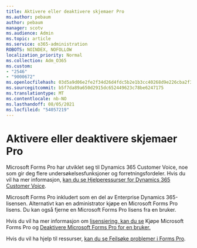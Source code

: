 ```yaml
---
title: Aktivere eller deaktivere skjemaer Pro
ms.author: pebaum
author: pebaum
manager: scotv
ms.audience: Admin
ms.topic: article
ms.service: o365-administration
ROBOTS: NOINDEX, NOFOLLOW
localization_priority: Normal
ms.collection: Adm_O365
ms.custom:
- "2546"
- "9000672"
ms.openlocfilehash: 03d5a9d06e2fe2f34d26d4fdc5b2e1b3cc40268d9e226cba2f30aae880d941fe
ms.sourcegitcommit: b5f7da89a650d2915dc652449623c78be6247175
ms.translationtype: MT
ms.contentlocale: nb-NO
ms.lasthandoff: 08/05/2021
ms.locfileid: "54057219"
---
```

# <a name="enable-or-disable-forms-pro"></a>Aktivere eller deaktivere skjemaer Pro

Microsoft Forms Pro har utviklet seg til Dynamics 365 Customer Voice, noe som gir deg flere undersøkelsesfunksjoner og forretningsfordeler. Hvis du vil ha mer informasjon, [kan du se Hjelperessurser for Dynamics 365 Customer Voice](https://go.microsoft.com/fwlink/p/?linkid=2128357).  

Microsoft Forms Pro inkludert som en del av Enterprise Dynamics 365-lisensen. Alternativt kan en administrator kjøpe en Microsoft Forms Pro lisens. Du kan også fjerne en Microsoft Forms Pro lisens fra en bruker.  

Hvis du vil ha mer informasjon om [lisensiering, kan du se](https://docs.microsoft.com/forms-pro/purchase#purchase-microsoft-forms-pro-for-users-in-a-dynamics-365-tenant) Kjøpe Microsoft Forms Pro og [Deaktivere Microsoft Forms Pro for en bruker.](https://docs.microsoft.com/forms-pro/purchase#disable-microsoft-forms-pro-for-a-user-1)
  
Hvis du vil ha hjelp til ressurser, [kan du se Feilsøke problemer i Forms Pro](https://docs.microsoft.com/forms-pro/troubleshoot).